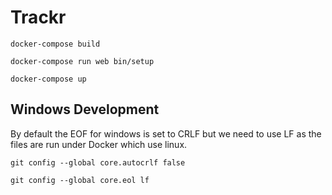 # Trackr

`docker-compose build`

`docker-compose run web bin/setup`

`docker-compose up`

## Windows Development

By default the EOF for windows is set to CRLF but we need to use LF as the files are run under Docker which use linux.

`git config --global core.autocrlf false`

`git config --global core.eol lf`
